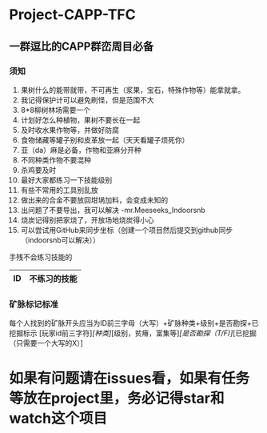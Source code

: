 # Project-CAPP-TFC
## 一群逗比的CAPP群峦周目必备
### 须知
 1. 果树什么的能带就带，不可再生（浆果，宝石，特殊作物等）能拿就拿。
 2. 我记得保护计可以避免刷怪，但是范围不大
 3. 8*8柳树林场需要一个
 4. 计划好怎么种植物，果树不要长在一起
 5. 及时收水果作物等，并做好防腐
 6. 食物储藏等罐子别和皮革放一起（天天看罐子烦死你）
 7. 亚（da）麻是必备，作物和亚麻分开种
 8. 不同种类作物不要混种
 9. 杀鸡要及时
 10. 最好大家都练习一下技能级别
 11. 有些不常用的工具别乱放
 12. 做出来的合金不要放回坩埚加料，会变成未知的
 13. 出问题了不要导出，我可以解决 -mr.Meeseeks_Indoorsnb
 14. 烧炭记得别把家烧了，开放场地烧炭得小心
 15. 可以尝试用GitHub来同步坐标（创建一个项目然后提交到github同步（indoorsnb可以解决））

手残不会练习技能的

| ID | 不练习的技能 | 
| :--- | :--- |

### 矿脉标记标准
每个人找到的矿脉开头应当为ID前三字母（大写）+矿脉种类+级别+是否勘探+已挖掘标示
[玩家id前三字符]_[种类]_[级别，贫瘠，富集等]_[是否勘探（T/F)]_[已挖掘（只需要一个大写的X）]

# 如果有问题请在issues看，如果有任务等放在project里，务必记得star和watch这个项目
